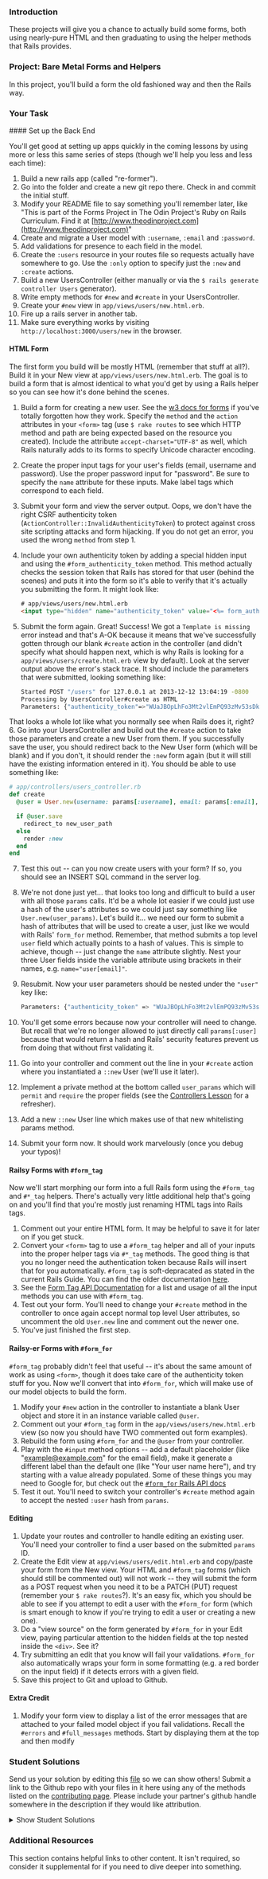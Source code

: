 ### Introduction

These projects will give you a chance to actually build some forms, both using nearly-pure HTML and then graduating to using the helper methods that Rails provides.

### Project: Bare Metal Forms and Helpers

In this project, you'll build a form the old fashioned way and then the Rails way.

### Your Task

<div class="lesson-content__panel" markdown="1">
#### Set up the Back End

You'll get good at setting up apps quickly in the coming lessons by using more or less this same series of steps (though we'll help you less and less each time):

1. Build a new rails app (called "re-former").
2. Go into the folder and create a new git repo there.  Check in and commit the initial stuff.
3. Modify your README file to say something you'll remember later, like "This is part of the Forms Project in The Odin Project's Ruby on Rails Curriculum.  Find it at [http://www.theodinproject.com](http://www.theodinproject.com)"
4. Create and migrate a User model with `:username`, `:email` and `:password`.
5. Add validations for presence to each field in the model.
6. Create the `:users` resource in your routes file so requests actually have somewhere to go.  Use the `:only` option to specify just the `:new` and `:create` actions.
7. Build a new UsersController (either manually or via the `$ rails generate controller Users` generator).
8. Write empty methods for `#new` and `#create` in your UsersController.
9. Create your `#new` view in `app/views/users/new.html.erb`.
10. Fire up a rails server in another tab.
11. Make sure everything works by visiting `http://localhost:3000/users/new` in the browser.

#### HTML Form

The first form you build will be mostly HTML (remember that stuff at all?).  Build it in your New view at `app/views/users/new.html.erb`.  The goal is to build a form that is almost identical to what you'd get by using a Rails helper so you can see how it's done behind the scenes.

1. Build a form for creating a new user.  See the [w3 docs for forms](http://www.w3schools.com/tags/tag_form.asp) if you've totally forgotten how they work.  Specify the `method` and the `action` attributes in your `<form>` tag (use `$ rake routes` to see which HTTP method and path are being expected based on the resource you created).  Include the attribute `accept-charset="UTF-8"` as well, which Rails naturally adds to its forms to specify Unicode character encoding.
2. Create the proper input tags for your user's fields (email, username and password).  Use the proper password input for "password".  Be sure to specify the `name` attribute for these inputs.  Make label tags which correspond to each field.
3. Submit your form and view the server output.  Oops, we don't have the right CSRF authenticity token (`ActionController::InvalidAuthenticityToken`) to protect against cross site scripting attacks and form hijacking. If you do not get an error, you used the wrong `method` from step 1.
4. Include your own authenticity token by adding a special hidden input and using the `#form_authenticity_token` method.  This method actually checks the session token that Rails has stored for that user (behind the scenes) and puts it into the form so it's able to verify that it's actually you submitting the form.  It might look like:

   ~~~html
   # app/views/users/new.html.erb
   <input type="hidden" name="authenticity_token" value="<%= form_authenticity_token %>">
   ~~~

5. Submit the form again.  Great! Success!  We got a `Template is missing` error instead and that's A-OK because it means that we've successfully gotten through our blank `#create` action in the controller (and didn't specify what should happen next, which is why Rails is looking for a `app/views/users/create.html.erb` view by default).  Look at the server output above the error's stack trace.  It should include the parameters that were submitted, looking something like:

   ~~~bash
   Started POST "/users" for 127.0.0.1 at 2013-12-12 13:04:19 -0800
   Processing by UsersController#create as HTML
   Parameters: {"authenticity_token"=>"WUaJBOpLhFo3Mt2vlEmPQ93zMv53sDk6WFzZ2YJJQ0M=", "username"=>"foobar", "email"=>"foo@bar.com", "password"=>"[FILTERED]"}
   ~~~
That looks a whole lot like what you normally see when Rails does it, right?
6. Go into your UsersController and build out the `#create` action to take those parameters and create a new User from them.  If you successfully save the user, you should redirect back to the New User form (which will be blank) and if you don't, it should render the `:new` form again (but it will still have the existing information entered in it).  You should be able to use something like:

   ~~~ruby
   # app/controllers/users_controller.rb
   def create
     @user = User.new(username: params[:username], email: params[:email], password: params[:password])

     if @user.save
       redirect_to new_user_path
     else
       render :new
     end
   end
   ~~~

7. Test this out -- can you now create users with your form? If so, you should see an INSERT SQL command in the server log.
8. We're not done just yet... that looks too long and difficult to build a user with all those `params` calls.  It'd be a whole lot easier if we could just use a hash of the user's attributes so we could just say something like `User.new(user_params)`.  Let's build it... we need our form to submit a hash of attributes that will be used to create a user, just like we would with Rails' `form_for` method.  Remember, that method submits a top level `user` field which actually points to a hash of values.  This is simple to achieve, though -- just change the `name` attribute slightly.  Nest your three User fields inside the variable attribute using brackets in their names, e.g. `name="user[email]"`.
9. Resubmit.  Now your user parameters should be nested under the `"user"` key like:

   ~~~bash
   Parameters: {"authenticity_token" => "WUaJBOpLhFo3Mt2vlEmPQ93zMv53sDk6WFzZ2YJJQ0M=", "user" =>{ "username" => "foobar", "email" => "foo@bar.com", "password" => "[FILTERED]" } }
   ~~~

4. You'll get some errors because now your controller will need to change.  But recall that we're no longer allowed to just directly call `params[:user]` because that would return a hash and Rails' security features prevent us from doing that without first validating it.
5. Go into your controller and comment out the line in your `#create` action where you instantiated a `::new` User (we'll use it later).
6. Implement a private method at the bottom called `user_params` which will `permit` and `require` the proper fields (see the [Controllers Lesson](/courses/ruby-on-rails/lessons/controllers) for a refresher).
7. Add a new `::new` User line which makes use of that new whitelisting params method.
5. Submit your form now.  It should work marvelously (once you debug your typos)!

#### Railsy Forms with `#form_tag`

Now we'll start morphing our form into a full Rails form using the `#form_tag` and `#*_tag` helpers.  There's actually very little additional help that's going on and you'll find that you're mostly just renaming HTML tags into Rails tags.

1. Comment out your entire HTML form.  It may be helpful to save it for later on if you get stuck.
2. Convert your `<form>` tag to use a `#form_tag` helper and all of your inputs into the proper helper tags via `#*_tag` methods.  The good thing is that you no longer need the authentication token because Rails will insert that for you automatically. `#form_tag` is soft-depracated as stated in the current Rails Guide. You can find the older documentation [here](https://guides.rubyonrails.org/v5.2/form_helpers.html).
3. See the [Form Tag API Documentation](http://api.rubyonrails.org/classes/ActionView/Helpers/FormTagHelper.html#method-i-form_tag) for a list and usage of all the input methods you can use with `#form_tag`.
4. Test out your form.  You'll need to change your `#create` method in the controller to once again accept normal top level User attributes, so uncomment the old `User.new` line and comment out the newer one.
5. You've just finished the first step.

#### Railsy-er Forms with `#form_for`

`#form_tag` probably didn't feel that useful -- it's about the same amount of work as using `<form>`, though it does take care of the authenticity token stuff for you.  Now we'll convert that into `#form_for`, which will make use of our model objects to build the form.

1. Modify your `#new` action in the controller to instantiate a blank User object and store it in an instance variable called `@user`.
2. Comment out your `#form_tag` form in the `app/views/users/new.html.erb` view (so now you should have TWO commented out form examples).
3. Rebuild the form using `#form_for` and the `@user` from your controller.
4. Play with the `#input` method options -- add a default placeholder (like "example@example.com" for the email field), make it generate a different label than the default one (like "Your user name here"), and try starting with a value already populated.  Some of these things you may need to Google for, but check out the [`#form_for` Rails API docs](http://apidock.com/rails/ActionView/Helpers/FormHelper/form_for)
5. Test it out.  You'll need to switch your controller's `#create` method again to accept the nested `:user` hash from `params`.

#### Editing

1. Update your routes and controller to handle editing an existing user.  You'll need your controller to find a user based on the submitted `params` ID.
2. Create the Edit view at `app/views/users/edit.html.erb` and copy/paste your form from the New view.  Your HTML and `#form_tag` forms (which should still be commented out) will not work -- they will submit the form as a POST request when you need it to be a PATCH (PUT) request (remember your `$ rake routes`?).  It's an easy fix, which you should be able to see if you attempt to edit a user with the `#form_for` form (which is smart enough to know if you're trying to edit a user or creating a new one).
3. Do a "view source" on the form generated by `#form_for` in your Edit view, paying particular attention to the hidden fields at the top nested inside the `<div>`.  See it?
4. Try submitting an edit that you know will fail your validations. `#form_for` also automatically wraps your form in some formatting (e.g. a red border on the input field) if it detects errors with a given field.
5. Save this project to Git and upload to Github.

#### Extra Credit

1. Modify your form view to display a list of the error messages that are attached to your failed model object if you fail validations.  Recall the `#errors` and `#full_messages` methods.  Start by displaying them at the top and then modify

</div>

### Student Solutions
Send us your solution by editing this [file](https://github.com/TheOdinProject/curriculum/blob/master/rails_programming/forms_and_authentication/project_forms.md) so we can show others! Submit a link to the Github repo with your files in it here using any of the methods listed on the [contributing page](http://github.com/TheOdinProject/curriculum/blob/master/contributing.md).  Please include your partner's github handle somewhere in the description if they would like attribution.

<details markdown="block">
  <summary> Show Student Solutions </summary>

* Add your solution below this line!
* [qazaqpyn's Solution](https://github.com/qazaqpyn/re-former)
* [Ryan Lewin's Solution](https://github.com/ryan-lewin/re-former)
* [Saul-Good-Homie's Solution](https://github.com/Saul-Good-Homie/re-former)
* [irlgabriel's Solution](https://github.com/irlgabriel/re-former)
* [Christian's Solution](https://github.com/rueeazy/re-former)
* [Aulbourn's Solution](https://github.com/aulbytj/RailsReFormer/tree/feature/build) - [View in Browser](https://fierce-atoll-94165.herokuapp.com)
* [fillingthemoon's Solution](https://github.com/fillingthemoon/re-former)
* [jodokusquack's solution](https://github.com/jodokusquack/re-former)
* [Nestor's solution](https://github.com/nestor-c/Odin_Re-former)
* [Jithin's Solution](https://github.com/jithindasad/re-former)
* [Mohamed Eltayeb's Solution](https://github.com/mohamedosamaeltayeb/reformer)
* [Airi Chow's Solution](https://github.com/airi-14x/TheOdinProject-Rails/tree/master/re-former)
* [Olugbade Olalekan's Solution](https://github.com/gbadesimple/project_forms)
* [leetie's Solution](https://github.com/leetie/re-former)
* [Lucas Bide's Solution](https://github.com/Lucas-Bide/re-former)
* [Grant Cottle's Solution](https://github.com/grantmaster89/re-former)
* [Powei94's Solution](https://github.com/powei94/rails_re-former)
* [Run After's Solution](https://github.com/run-after/re-former)
* [Helmi's Solution](https://github.com/helmihidzir/re-former)
* [David Auza's and Luis Novoa's Solution](https://github.com/davidauza-engineer/Ruby-on-Rails-Re-Former)
* [Nasser Abachi's Solution](https://github.com/abachi/re-former)
* [Vedant's Solution](https://github.com/vedantshetty/Odin_Project_Code/tree/master/Ruby_On_Rails/ReFormer)
* [Ian's Solution](https://github.com/IanMKesler/re-former)
* [Rudi Boshoff's Solution](https://github.com/RudiBoshoff/re-former) - complete with index page
* [Carlos Del Real's and António's Solution](https://github.com/carloshdelreal/re-former)
* [Braxton Lemmon's Solution](https://github.com/braxtonlemmon/re-former)
* [Kevin Vuong's Solution](https://github.com/fffear/re-former)
* [Chris Wegscheid's Solution](https://github.com/cwegscheid08/re-former)
* [Simon Tharby's Solution](https://github.com/jinjagit/re-former)
* [Stefano Merazzi's Solution](https://github.com/ste001/re-former)
* [Jason McKee's Solution](https://github.com/jttmckee/re-former)
* [Ovsjah Schweinefresser's Solution](https://github.com/Ovsjah/re-former)
* [Dennis Cope's Solution](https://github.com/coped/Re-former)
* [goodjobbin85's Solution](https://github.com/goodjobbin85/odin-re-former)
* [Jeremy-D's Solution](https://github.com/Jeremy-D/re-former)
* [prw001's Solution](https://github.com/prw001/re-former)
* [Btreims's Solution](https://github.com/btreim/re-former)
* [0zra's Solution](https://github.com/0zra/re-form)
* [Javier Machin's Solution](https://github.com/Javier-Machin/re-former)
* [theghall's Solution](https://github.com/theghall/odin-re-former.git)
* [Jonathan Yiv's Solution](https://github.com/JonathanYiv/re-former)
* [Clayton Sweeten's Solution](https://github.com/cjsweeten101/re-former)
* [justinckim3's Solution](https://github.com/justinckim3/re-former)
* [Nikolay Dyulgerov's Solution](https://github.com/NicolayD/re-former)
* [mindovermiles262's Solution](https://github.com/mindovermiles262/re-former)
* [holdercp's Solution](https://github.com/holdercp/re-former)
* [jfonz412's Solution](https://github.com/jfonz412/re-former)
* [nmac's Solution](https://github.com/nmacawile/re-former)
* [Adong520's Solution](https://github.com/Adong520/reformer)
* [ToTenMilan's Solution](https://github.com/ToTenMilan/the_odin_project/tree/master/rails/forms/re-former)
* [Orlando's Solution](https://github.com/orlandodan14/Ruby-on-Rails/tree/master/Re-former)
* [leosoaivan's Solution](https://github.com/leosoaivan/TOP_reformer/tree/master)
* [Austin's Solution](https://github.com/CouchofTomato/reformer)
* [Jib's Solution](https://github.com/NuclearMachine/odin_rails/tree/master/re-former)
* [spierer's Solution](https://github.com/spierer/odin-forms)
* [Jamie's Solution](https://github.com/Jberczel/odin-projects/tree/master/re-former) - [walkthrough](http://jberczel.github.io/forms-walkthrough/)
* [Afshin M's Solution](https://github.com/afshinator/re-former)
* [Marina Sergeyeva's Solution](https://github.com/imousterian/OdinProject/tree/master/Project3_Forms/re-former)
* [Donald's Solution](https://github.com/donaldali/odin-rails/tree/master/re-former)
* [Vincent's Solution](https://github.com/wingyu/Practice_forms)
* [Tommy Noe's Solution](https://github.com/thomasjnoe/re-former)
* [Kate McFaul's Solution](https://github.com/craftykate/odin-project/tree/master/Chapter_04-Advanced_Rails/forms)
* [Nikola Čvorović's Solution](https://github.com/cvorak/re-former)
* [Jason Matthews' Solution](https://github.com/fo0man/re-former)
* [Sasikala's Solution](https://github.com/Sasikala-Ravichandran/re-former)
* [Dominik Stodolny's Solution](https://github.com/dstodolny/re-former)
* [Julian Feliciano's Solution](https://github.com/JulsFelic/re-former)
* [Trump's Solution](https://github.com/trump812/OdinProject/tree/master/Ruby_on_Rails/re-former)
* [Lara Finnegan's Solution](https://github.com/lcf0285/re-former)
* [Kevin Mulhern's Solution](https://github.com/KevinMulhern/re-former)
* [Eduardo Frias' Solution](https://github.com/feek1g/theodinproject/tree/master/RubyOnRails/re-former)
* [Frank Peelen's Solution](https://github.com/FrankPeelen/re-former)
* [Raycotek's Solution](https://github.com/Raycotek/Re-Former)
* [dchen71's Solution](https://github.com/dchen71/re-former)
* [Matias Pan's Solution](https://github.com/kriox26/re-former)
* [Tomislav Mikulin's Solution](https://github.com/MrKindle85/re-former)
* [Alex Chen's Solution](https://github.com/Chenzilla/re-former)
* [Dan Hoying's Solution](https://github.com/danhoying/re_former)
* [Hassan Mahmoud's Solution](https://github.com/HassanTC/re-former)
* [Aviv Levinsky's Solution](https://github.com/pugsiman/re-former)
* [Florian Mainguy's Solution](https://github.com/florianmainguy/theodinproject/tree/master/rails/re-former)
* [Alex Tsiras' Solution](https://github.com/arialblack14/re-former)
* [cdouglass's Solution](https://github.com/cdouglass/odin-project-exercises/tree/master/rails/re-former)
* [Radi Totev's Solution](https://github.com/raditotev/re-former)
* [srashidi's Solution](https://github.com/srashidi/Forms/tree/master/re-former)
* [Luke Walker's Solution](https://github.com/ubershibs/rails_course/tree/master/re-former)
* [Scott Bobbitt's Solution](https://github.com/sco-bo/re-former)
* [Matt Velez's Solution](https://github.com/Timecrash/rails-projects/tree/master/re-former)
* [Max Gallant's Solution](https://github.com/mcgalcode/re-former)
* [Miguel Herrera's Solution](https://github.com/migueloherrera/re-former)
* [James Brooks's Solution](https://github.com/jhbrooks/re-former)
* [Akshay Bharwani's Solution](https://github.com/akshaybharwani/re-former)
* [Sander Schepens's Solution](https://github.com/schepens83/theodinproject.com/tree/master/rails/project7--bare-metal-forms-and-helpers/re-former)
* [Arthur Vieira's Solution](https://github.com/arthur-vieira/re-former)
* [Fabricio Carrara's Solution](https://github.com/fcarrara/re-former)
* [Deepak's Solution](https://github.com/Deepak5050/re-former-v2.git)
* [Earth35's Solution](https://github.com/Earth35/re-former)
* [Shala Qweghen's Solution](https://github.com/ShalaQweghen/project_forms)
* [Jiazhi Guo's Solution](https://github.com/jerrykuo7727/re-former)
* [Amrr Bakry's Solution](https://github.com/Amrrbakry/rails_the_odin_project/tree/master/re-former)
* [Dylan's Solution](https://github.com/resputin/the_odin_project/tree/master/Rails/re-former)
* [Jakub Peikert's Solution](https://github.com/JPeikert/odin_project/tree/master/rails/forms/re-former)
* [Joe Himes's Solution](https://github.com/deedle42/re-former.git)
* [DV's Solution](https://github.com/dvislearning/re-former)
* [Devon's Solution](https://github.com/defitjo/re-former)
* [Mateusz Staszczyk's Solution](https://github.com/sleaz0id/re-former)
* [Dckwong's Solution](https://github.com/dckwong/re-former)
* [at0micr3d's Solution](https://github.com/at0micr3d/re-former)
* [Niño Mollaneda's Solution](https://github.com/ninoM/re-former)
* [Samuel Langenfeld's Solution](https://github.com/SamuelLangenfeld/re-former)
* [Tom Westerhout's Solution](https://github.com/TomWesterhout/reformer)
* [Luján Fernaud's Solution](https://github.com/lujanfernaud/rails-re-former)
* [Pat's Solution](https://github.com/Pat878/re-former)
* [Francisco's Solution](https://github.com/fcarlosdev/the_odin_project/tree/master/re-former)
* [Bridget Nyirongo's Solution](https://github.com/Bridget12/re-former)
* [Agon's Solution](https://github.com/AgonIdrizi/RailsForms)
* [Areeba's Solution](https://github.com/AREEBAISHTIAQ/re-former/tree/master/files)
* [Jamesredux's Solution](https://github.com/Jamesredux/re-former)
* [ParamagicDev's Solution](https://github.com/ParamagicDev/re-former)
* [bchalman's Solution](https://github.com/bchalman/odin-re-former)
* [Alex's Solution](https://github.com/alexcorremans/re-former)
* [Tommy's Solution](https://github.com/hoangtommy/re-former)
* [Brendaneus' Solution](https://theodinprojects.live/courses/ruby-on-rails/projects/re-former)
* [Leila Alderman's Solution](https://github.com/leila-alderman/re-former)
* [JamCry's Solution](https://github.com/jamcry/re-former)
* [vanny96's Solution](https://github.com/vanny96/forms-project)
* [Roy's solution](https://github.com/RoyNyaga/re_former_odin_project/tree/master/re_former)
* [Cody Buffaloe's Solution](https://github.com/CodyLBuffaloe/Re-Former)
* [Alex Krewson's Solution](https://github.com/alexkrewson/re-former)
* [Rey van den Berg's Solution](https://github.com/Rey810/Forms.git)
* [guacamobley's Solution](https://github.com/guacamobley/re-former)
* [Sanyogita's Solution](https://github.com/SanyogitaPandit/ruby_on_rails/tree/master/re-former)
* [Timework's Solution](https://github.com/Timework/re-former)
* [Bendee's Solution](https://github.com/bendee48/rails-reformer)
* [Robert Suazo's Solution](https://github.com/rsuazo/re-former)
* [Ken H's Solution](https://github.com/kholston/re-former)
* [Christian Páez's Solution](https://github.com/christian1894/re-former-odin-project-rails)
* [fussykyloren's Solution](https://github.com/fussykyloren/re-former)
* [Cameron St. Amant's Solution](https://github.com/CameronStAmant/forms)
</details>

### Additional Resources
This section contains helpful links to other content. It isn't required, so consider it supplemental for if you need to dive deeper into something.
